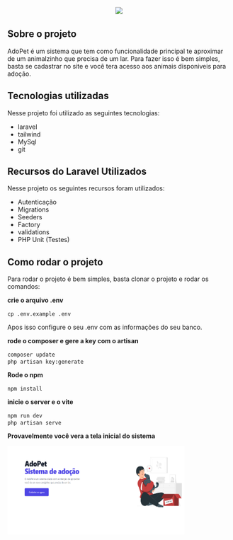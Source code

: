 <p align="center"><a href="https://laravel.com" target="_blank"><img src="https://raw.githubusercontent.com/laravel/art/master/logo-lockup/5%20SVG/2%20CMYK/1%20Full%20Color/laravel-logolockup-cmyk-red.svg" width="400"></a></p>

## Sobre o projeto

AdoPet é um sistema que tem como funcionalidade principal te aproximar de um animalzinho que precisa de um lar. Para fazer isso é bem simples, basta se cadastrar no site e você tera acesso aos animais disponiveis para adoção.


## Tecnologias utilizadas

Nesse projeto foi utilizado as seguintes tecnologias:

* laravel
* tailwind
* MySql
* git


## Recursos do Laravel Utilizados

Nesse projeto os seguintes recursos foram utilizados:
* Autenticação
* Migrations
* Seeders
* Factory
* validations
* PHP Unit (Testes)

## Como rodar o projeto

Para rodar o projeto é bem simples, basta clonar o projeto e rodar os comandos:

**crie o arquivo .env**
```
cp .env.example .env
```
Apos isso configure o seu .env com as informações do seu banco.

**rode o composer e gere a key com o artisan**
```
composer update
php artisan key:generate
```

**Rode o npm**
```
npm install
```
**inicie o server e o vite** 
```
npm run dev
php artisan serve
```
**Provavelmente você vera a tela inicial do sistema**

<img style="width:400px; height: 200px" src="./preview/adopet.png">



